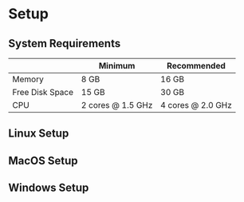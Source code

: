 # Setup

## System Requirements

|                 | Minimum           | Recommended       |
| --------------- | ----------------- | ----------------- |
| Memory          | 8 GB              | 16 GB             |
| Free Disk Space | 15 GB             | 30 GB             |
| CPU             | 2 cores @ 1.5 GHz | 4 cores @ 2.0 GHz |

## Linux Setup

## MacOS Setup

## Windows Setup
